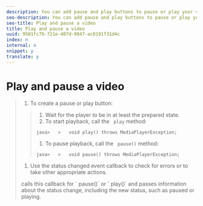 ```yaml
---
description: You can add pause and play buttons to pause or play your video.
seo-description: You can add pause and play buttons to pause or play your video.
seo-title: Play and pause a video
title: Play and pause a video
uuid: 9501fc79-721e-407d-9847-ac0191f31d4c
index: n
internal: n
snippet: y
translate: y
---
```


# Play and pause a video


>1. To create a pause or play button:
>   >1. Wait for the player to be in at least the prepared state.
>   >1. To start playback, call the ` play` method:
>   >
>   >   ```
>   >   java>   >   void play() throws MediaPlayerException;
>   >   ```
>   >
>   >1. To pause playback, call the ` pause()` method:
>   >
>   >   ```
>   >   java>   >   void pause() throws MediaPlayerException;
>   >   ```
>   >
>1. Use the status changed event callback to check for errors or to take other appropriate actions.
>   <!-- PH element: phrases/primetime-sdk-name --> calls this callback for ` pause()` or ` play()` and passes information about the status change, including the new status, such as paused or playing. 
>
